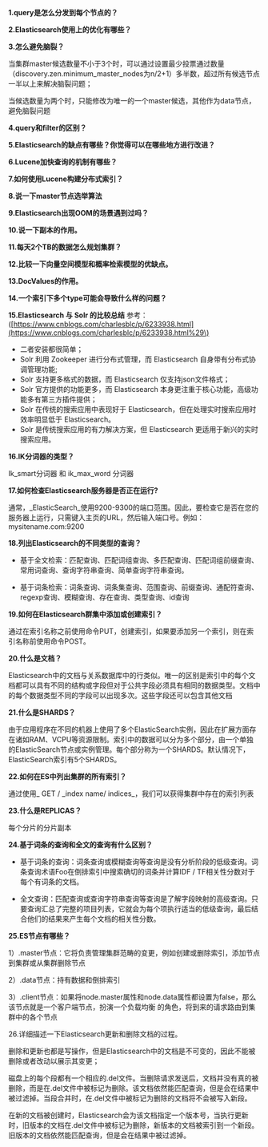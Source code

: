 **1.query是怎么分发到每个节点的？**

**2.Elasticsearch使用上的优化有哪些？**

**3.怎么避免脑裂？**

当集群master候选数量不小于3个时，可以通过设置最少投票通过数量（discovery.zen.minimum\_master\_nodes为n/2+1）多半数，超过所有候选节点一半以上来解决脑裂问题；

当候选数量为两个时，只能修改为唯一的一个master候选，其他作为data节点，避免脑裂问题

**4.query和filter的区别？**

**5.Elasticsearch的缺点有哪些？你觉得可以在哪些地方进行改进？**

**6.Lucene加快查询的机制有哪些？**

**7.如何使用Lucene构建分布式索引？**

**8.说一下master节点选举算法**

**9.Elasticsearch出现OOM的场景遇到过吗？**

**10.说一下副本的作用。**

**11.每天2个TB的数据怎么规划集群？**

**12.比较一下向量空间模型和概率检索模型的优缺点。**

**13.DocValues的作用。**

**14.一个索引下多个type可能会导致什么样的问题？**

**15.Elasticsearch 与 Solr 的比较总结** 参考：\([https://www.cnblogs.com/charlesblc/p/6233938.html](https://www.cnblogs.com/charlesblc/p/6233938.html%29\)

* 二者安装都很简单；
* Solr 利用 Zookeeper 进行分布式管理，而 Elasticsearch 自身带有分布式协调管理功能;
* Solr 支持更多格式的数据，而 Elasticsearch 仅支持json文件格式；
* Solr 官方提供的功能更多，而 Elasticsearch 本身更注重于核心功能，高级功能多有第三方插件提供；
* Solr 在传统的搜索应用中表现好于 Elasticsearch，但在处理实时搜索应用时效率明显低于 Elasticsearch。
* Solr 是传统搜索应用的有力解决方案，但 Elasticsearch 更适用于新兴的实时搜索应用。

**16.IK分词器的类型？**

Ik\_smart分词器 和 ik\_max\_word 分词器

**17.如何检查Elasticsearch服务器是否正在运行?**

通常，_ElasticSearch_使用9200-9300的端口范围。因此，要检查它是否在您的服务器上运行，只需键入主页的URL，然后输入端口号。例如：mysitename.com:9200

**18.列出Elasticsearch的不同类型的查询？**

* 基于全文检索：匹配查询、匹配词组查询、多匹配查询、匹配词组前缀查询、常用词查询、查询字符串查询、简单查询字符串查询。

* 基于词条检索：词条查询、词条集查询、范围查询、前缀查询、通配符查询、regexp查询、模糊查询、存在查询、类型查询、id查询

**19.如何在Elasticsearch群集中添加或创建索引？**

通过在索引名称之前使用命令PUT，创建索引，如果要添加另一个索引，则在索引名称前使用命令POST。

**20.什么是文档？**

Elasticsearch中的文档与关系数据库中的行类似。唯一的区别是索引中的每个文档都可以具有不同的结构或字段但对于公共字段必须具有相同的数据类型。文档中的每个数据类型不同的字段可以出现多次。这些字段还可以包含其他文档

**21.什么是SHARDS？**

由于应用程序在不同的机器上使用了多个ElasticSearch实例，因此在扩展方面存在诸如RAM、VCPU等资源限制。索引中的数据可以分为多个部分，由一个单独的ElasticSearch节点或实例管理。每个部分称为一个SHARDS。默认情况下，ElasticSearch索引有5个SHARDS。

**22.如何在ES中列出集群的所有索引？**

通过使用_ GET / \_index name/ indices_，我们可以获得集群中存在的索引列表

**23.什么是REPLICAS？**

每个分片的分片副本

**24.基于词条的查询和全文的查询有什么区别？**

* 基于词条的查询：词条查询或模糊查询等查询是没有分析阶段的低级查询。词条查询术语Foo在倒排索引中搜索确切的词条并计算IDF / TF相关性分数对于每个有词条的文档。

* 全文查询：匹配查询或查询字符串查询等查询是了解字段映射的高级查询。只要查询汇总了完整的项目列表，它就会为每个项执行适当的低级查询，最后结合他们的结果来产生每个文档的相关性分数。

**25.ES节点有哪些？**

1）.master节点：它将负责管理集群范畴的变更，例如创建或删除索引，添加节点到集群或从集群删除节点

2）.data节点：持有数据和倒排索引

3）.client节点：如果将node.master属性和node.data属性都设置为false，那么该节点就是一个客户端节点，扮演一个负载均衡 的角色，将到来的请求路由到集群中的各个节点

26.详细描述一下Elasticsearch更新和删除文档的过程。

  


 删除和更新也都是写操作，但是Elasticsearch中的文档是不可变的，因此不能被删除或者改动以展示其变更；

  


 磁盘上的每个段都有一个相应的.del文件。当删除请求发送后，文档并没有真的被删除，而是在.del文件中被标记为删除。该文档依然能匹配查询，但是会在结果中被过滤掉。当段合并时，在.del文件中被标记为删除的文档将不会被写入新段。

  


 在新的文档被创建时，Elasticsearch会为该文档指定一个版本号，当执行更新时，旧版本的文档在.del文件中被标记为删除，新版本的文档被索引到一个新段。旧版本的文档依然能匹配查询，但是会在结果中被过滤掉。

  


